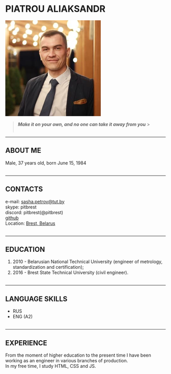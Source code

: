 # PIATROU ALIAKSANDR

![It's me](logo.jpg)
&nbsp;

> **_Make it on your own, and no one can take it away from you_** > &nbsp;  
&nbsp;

---

## ABOUT ME

Male, 37 years old, born June 15, 1984
&nbsp;  
&nbsp;

---

## CONTACTS

e-mail: <sasha.petrov@tut.by>  
skype: pitbrest  
discord: pitbrest(@pitbrest)  
[github](/pitbrest)  
Location: [Brest, Belarus](https://goo.gl/maps/ptAL4TB4n6LXx82E7)
&nbsp;  
&nbsp;

---

## EDUCATION

1. 2010 - Belarusian National Technical University (engineer of metrology, standardization and certification);
2. 2016 - Brest State Technical University (civil engineer).
   &nbsp;  
   &nbsp;

---

## LANGUAGE SKILLS

- RUS
- ENG (A2)
  &nbsp;  
  &nbsp;

---

## EXPERIENCE

From the moment of higher education to the present time I have been working as an engineer in various branches of production.  
In my free time, I study HTML, CSS and JS.
